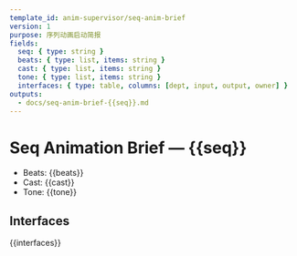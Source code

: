 ```yaml
---
template_id: anim-supervisor/seq-anim-brief
version: 1
purpose: 序列动画启动简报
fields:
  seq: { type: string }
  beats: { type: list, items: string }
  cast: { type: list, items: string }
  tone: { type: list, items: string }
  interfaces: { type: table, columns: [dept, input, output, owner] }
outputs:
  - docs/seq-anim-brief-{{seq}}.md
---
```


# Seq Animation Brief — {{seq}}

- Beats: {{beats}}
- Cast: {{cast}}
- Tone: {{tone}}

## Interfaces

{{interfaces}}
